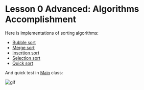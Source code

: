 # Lesson 0 Advanced: Algorithms Accomplishment

Here is implementations of sorting algorithms:

- [Bubble sort](src/algorithms/BubbleSort.java)
- [Merge sort](src/algorithms/MergeSort.java)
- [Insertion sort](src/algorithms/InsertionSort.java)
- [Selection sort](src/algorithms/SelectionSort.java)
- [Quick sort](src/algorithms/QuickSort.java)

And quick test in [Main](src/Main.java) class:

![gif](https://s5.gifyu.com/images/ezgif.com-video-to-gif-157b7e225ed5f005c.gif)
